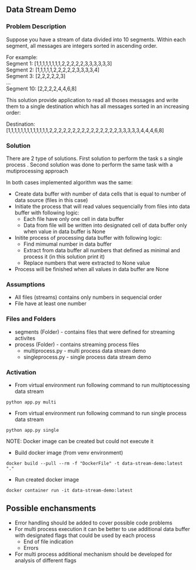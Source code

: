 ## Data Stream Demo

### Problem Description

Suppose you have a stream of data divided into 10 segments. Within each segment, all messages are integers sorted in ascending order.

For example: <br>
Segment 1: 	[1,1,1,1,1,1,1,1,2,2,2,2,2,3,3,3,3,3,3]<br>
Segment 2: 	[1,1,1,1,1,2,2,2,2,2,3,3,3,3,4]<br>
Segment 3: 	[2,2,2,2,2,3]<br>
…<br>
Segment 10: 	[2,2,2,2,4,4,6,8]<br>

This solution provide application to read all thoses messages and write them to a single destination which has all messages sorted in an increasing order:<br>

Destination:	[1,1,1,1,1,1,1,1,1,1,1,1,1,2,2,2,2,2,2,2,2,2,2,2,2,2,2,2,3,3,3,3,3,4,4,4,6,8]

### Solution
There are 2 type of solutions.
First solution to perform the task s a single process . Second solution was done to perform the same task with a mutiprocessing approach

In both cases implemented algorithm was the same:
- Create data buffer with number of data cells that is equal to number of data source (files in this case)
- Initiate the process that will read values sequencially from files into data buffer with following logic:
    - Each file have only one cell in data buffer
    - Data from file will be written into designated cell of data buffer only when value in data buffer is None
- Initite process of processing data buffer with following logic:
    - Find mimumal number in data buffer
    - Extract from data buffer all numbers that defined as minimal and process it (in this solution print it)
    - Replace numbers that were extracted to None value
- Process will be finished when all values in data buffer are None


### Assumptions
- All files (streams) contains only numbers in sequencial order
- File have at least one number

### Files and Folders
- segments (Folder) - contains files that were defined for streaming activites
- process (Folder) - contains streaming process files
    - multiprocess.py - multi process data stream demo
    - singleprocess.py - single process data stream demo

### Activation
- From virtual environment run following command to run multiptocessing data stream
~~~ 
python app.py multi
~~~ 
- From virtual environment run following command to run single process data stream
~~~ 
python app.py single
~~~ 

NOTE: Docker image can be created but could not execute it

- Build docker image (from venv environment)
~~~ 
docker build --pull --rm -f "DockerFile" -t data-stream-demo:latest "." 
~~~
- Run created docker image
~~~ 
docker container run -it data-stream-demo:latest
~~~

## Possible enchansments
- Error handling should be added to cover possible code problems
- For multi process execution it can be better to use additional data buffer with designated flags that could be used by each process
    - End of file indication
    - Errors
- For multi process additional mechanism should be developed for analysis of different flags